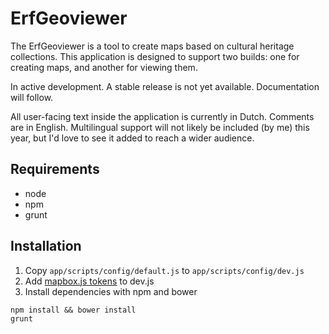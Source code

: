# ErfGeoviewer

The ErfGeoviewer is a tool to create maps based on cultural heritage collections. This application is
designed to support two builds: one for creating maps, and another for viewing them. 

In active development. A stable release is not yet available. Documentation will follow.

All user-facing text inside the application is currently in Dutch. Comments are in English. 
Multilingual support will not likely be included (by me) this year, but I'd love to see it added to 
reach a wider audience.

## Requirements

- node
- npm
- grunt

## Installation

1. Copy `app/scripts/config/default.js` to `app/scripts/config/dev.js`
2. Add [mapbox.js tokens](https://www.mapbox.com/help/create-api-access-token/) to dev.js
3. Install dependencies with npm and bower

```
npm install && bower install
grunt 
```
